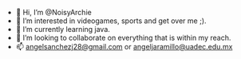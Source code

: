 - 👋 Hi, I’m @NoisyArchie
- 👀 I’m interested in videogames, sports and get over me ;).
- 🌱 I’m currently learning java.
- 💞️ I’m looking to collaborate on everything that is within my reach.
- 📫 angelsanchezj28@gmail.com or angeljaramillo@uadec.edu.mx

<!---
NoisyArchie/NoisyArchie is a ✨ special ✨ repository because its `README.md` (this file) appears on your GitHub profile.
You can click the Preview link to take a look at your changes.
--->

